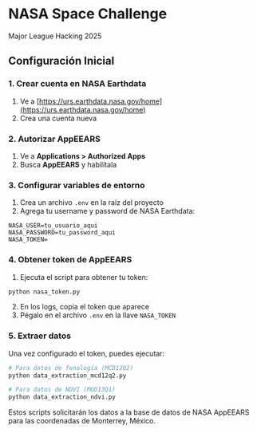 # NASA Space Challenge
Major League Hacking 2025

## Configuración Inicial

### 1. Crear cuenta en NASA Earthdata
1. Ve a [https://urs.earthdata.nasa.gov/home](https://urs.earthdata.nasa.gov/home)
2. Crea una cuenta nueva

### 2. Autorizar AppEEARS
1. Ve a **Applications > Authorized Apps**
2. Busca **AppEEARS** y habilítala

### 3. Configurar variables de entorno
1. Crea un archivo `.env` en la raíz del proyecto
2. Agrega tu username y password de NASA Earthdata:

```env
NASA_USER=tu_usuario_aqui
NASA_PASSWORD=tu_password_aqui
NASA_TOKEN=
```

### 4. Obtener token de AppEEARS
1. Ejecuta el script para obtener tu token:
```bash
python nasa_token.py
```

2. En los logs, copia el token que aparece
3. Pégalo en el archivo `.env` en la llave `NASA_TOKEN`

### 5. Extraer datos
Una vez configurado el token, puedes ejecutar:

```bash
# Para datos de fenología (MCD12Q2) 
python data_extraction_mcd12q2.py

# Para datos de NDVI (MOD13Q1)
python data_extraction_ndvi.py
```

Estos scripts solicitarán los datos a la base de datos de NASA AppEEARS para las coordenadas de Monterrey, México.

